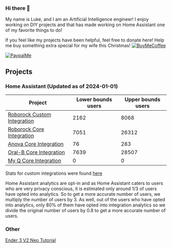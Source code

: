 ### Hi there 👋

My name is Luke, and I am an Artificial Intelligence engineer! I enjoy working on DIY projects and that has made working on Home Assistant one of my favorite things to do!

If you feel like my projects have been helpful, feel free to donate here! Help me buy something extra special for my wife this Christmas!
[![BuyMeCoffee][buymecoffeebadge]][buymecoffee]

[![PaypalMe][paypalmebadge]][paypalme]
## Projects
<!-- Projects-START -->

### Home Assistant (Updated as of 2024-01-01)

| Project | Lower bounds users | Upper bounds users |
| ------- | ------------------ | ------------------ |
| [Roborock Custom Integration](https://github.com/humbertogontijo/homeassistant-roborock) | 2162 | 8068 |
| [Roborock Core Integration](https://www.home-assistant.io/integrations/roborock) | 7051 | 26312 |
| [Anova Core Integration](https://www.home-assistant.io/integrations/anova) | 76 | 283 |
| [Oral-B Core Integration](https://www.home-assistant.io/integrations/oralb) | 7639 | 28507 |
| [My Q Core Integration](https://www.home-assistant.io/integrations/myq) | 0 | 0 |
<!-- Projects-END -->

Stats for custom integrations were found [here](https://analytics.home-assistant.io/custom_integrations.json)

Home Assistant analytics are opt-in and as Home Assistant caters to users who are very privacy conscious, it is estimated
only around 1/3 of users have opted into analytics. So to get a more accurate number of users, we multiply the number of
users by 3. As well, out of the users who have opted into analytics, only 80% of them have opted into integration analytics
so we divide the original number of users by 0.8 to get a more accurate number of users.

### Other
[Ender 3 V2 Neo Tutorial](https://lash-l.github.io/ender3_v2_neo)

[buymecoffee]: https://www.buymeacoffee.com/LashL
[buymecoffeebadge]: https://img.shields.io/badge/buy%20me%20a%20coffee-donate-yellow.svg?style=for-the-badge
[paypalme]: https://paypal.me/LLashley304
[paypalmebadge]: https://cdn.rawgit.com/twolfson/paypal-github-button/1.0.0/dist/button.svg
